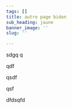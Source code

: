 ```yaml
---
tags: []
title: autre page bidon
sub_heading: jaune
banner_image: ''
slug: ''

---
```

sdgq q

qdf

qsdf

qsf

dfdsqfd
